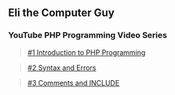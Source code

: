 ## Eli the Computer Guy
### YouTube PHP Programming Video Series
> [#1 Introduction to PHP Programming](https://www.youtube.com/watch?v=27dR_sLaM74&list=PL6C3CB409A8577C2F&index=1)

> [#2 Syntax and Errors](https://www.youtube.com/watch?v=L0pgyxOAdlg&list=PL6C3CB409A8577C2F&index=2)

> [#3 Comments and INCLUDE](https://www.youtube.com/watch?v=LLSKQbKbaVg&list=PL6C3CB409A8577C2F&index=3)

<!-- > [#4 Variables in Print in PHP Programming](https://www.youtube.com/watch?v=RYrA3SNPtAU&index=4&list=PL6C3CB409A8577C2F) -->
